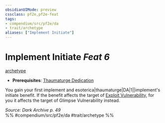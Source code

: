 ```yaml
---
obsidianUIMode: preview
cssclass: pf2e,pf2e-feat
tags:
- compendium/src/pf2e/da
- trait/archetype
aliases: ["Implement Initiate"]
---
```

# Implement Initiate  *Feat 6*  
[archetype](/rules/traits/archetype.md)  

- **Prerequisites**: [Thaumaturge Dedication](/compendium/feats/thaumaturge-dedication-da.md)

You gain your first implement and esoterica|thaumaturge|DA|1||implement's initiate benefit. If the benefit affects the target of [Exploit Vulnerability](/rules/actions/exploit-vulnerability-da.md), for you it affects the target of Glimpse Vulnerability instead.

*Source: Dark Archive p. 49*  
%% #compendium/src/pf2e/da #trait/archetype %%